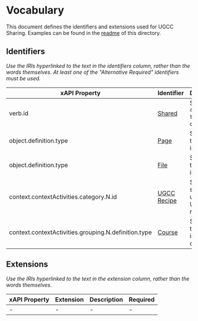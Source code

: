 # Vocabulary
This document defines the identifiers and extensions used for UGCC Sharing. Examples can be found in the [readme](readme.md) of this directory.

## Identifiers
*Use the IRIs hyperlinked to the text in the identifiers column, rather than the words themselves. At least one of the "Alternative Required" identifiers must be used.*

xAPI Property | Identifier | Description | Required
--- | --- | --- | ---
verb.id | [Shared](http://activitystrea.ms/schema/1.0/share) | States the `actor` shared the `object`. | Required
object.definition.type | [Page](http://activitystrea.ms/schema/1.0/page) | States that the `object` is a page. | Alternative Required
object.definition.type | [File](http://activitystrea.ms/schema/1.0/file) | States that the `object` is a file. | Alternative Required
context.contextActivities.category.N.id | [UGCC Recipe](https://github.com/ht2/UGCC/releases/tag/v0.0.1) | States the statement uses the UGCC recipe. | Required
context.contextActivities.grouping.N.definition.type | [Course](http://adlnet.gov/expapi/activities/course) | States that the `object` is part of a course. | Required

## Extensions
*Use the IRIs hyperlinked to the text in the extension column, rather than the words themselves.*

xAPI Property | Extension | Description | Required
--- | --- | --- | ---
- | - | - | -
